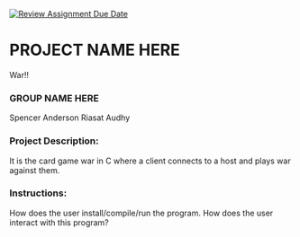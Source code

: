 [![Review Assignment Due Date](https://classroom.github.com/assets/deadline-readme-button-24ddc0f5d75046c5622901739e7c5dd533143b0c8e959d652212380cedb1ea36.svg)](https://classroom.github.com/a/SQs7pKlr)
# PROJECT NAME HERE
War!!
### GROUP NAME HERE

Spencer Anderson
Riasat Audhy
       
### Project Description:

It is the card game war in C where a client connects to a host and plays war against them.
  
### Instructions:

How does the user install/compile/run the program.
How does the user interact with this program?

